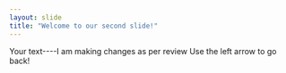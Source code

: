 ```yaml
---
layout: slide
title: "Welcome to our second slide!"
---
```

Your text----I am making changes as per review
Use the left arrow to go back!
